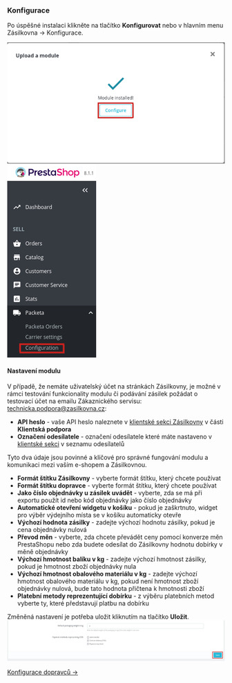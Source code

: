 ### Konfigurace

Po úspěšné instalaci klikněte na tlačítko **Konfigurovat** nebo v hlavním menu Zásilkovna -> Konfigurace. 

![screen1](../assets/module_installed.png)
![screen1](../assets/menu_configuration.png)

#### Nastavení modulu

V případě, že nemáte uživatelský účet na stránkách Zásilkovny, je možné v rámci testování funkcionality modulu či podávání zásilek požádat o testovací účet na emailu Zákaznického servisu: [technicka.podpora@zasilkovna.cz](mailto:technicka.podpora@zasilkovna.cz):

- **API heslo**  - vaše API heslo naleznete v [klientské sekci Zásilkovny](https://client.packeta.com/support/) v části **Klientská podpora**
- **Označení odesílatele** - označení odesílatele které máte nastaveno v [klientské sekci](https://client.packeta.com/senders/) v seznamu odesílatelů

Tyto dva údaje jsou povinné a klíčové pro správné fungování modulu a komunikaci mezi vaším e-shopem a Zásilkovnou.

- **Formát štítku Zásilkovny** - vyberte formát štítku, který chcete používat
- **Formát štítku dopravce** - vyberte formát štítku, který chcete používat
- **Jako číslo objednávky u zásilek uvádět** - vyberte, zda se má při exportu použít id nebo kód objednávky jako číslo objednávky
- **Automatické otevření widgetu v košíku** - pokud je zaškrtnuto, widget pro výběr výdejního místa se v košíku automaticky otevře 
- **Výchozí hodnota zásilky** - zadejte výchozí hodnotu zásilky, pokud je cena objednávky nulová
- **Převod měn** - vyberte, zda chcete převádět ceny pomocí konverze měn PrestaShopu nebo zda budete odesílat do Zásilkovny hodnotu dobírky v měně objednávky 
- **Výchozí hmotnost balíku v kg** - zadejte výchozí hmotnost zásilky, pokud je hmotnost zboží objednávky nula
- **Výchozí hmotnost obalového materiálu v kg** - zadejte výchozí hmotnost obalového materiálu v kg, pokud není hmotnost zboží objednávky nulová, bude tato hodnota přičtena k hmotnosti zboží
- **Platební metody reprezentující dobírku** - z výběru platebních metod vyberte ty, které představují platbu na dobírku

Změněná nastavení je potřeba uložit kliknutím na tlačítko **Uložit**.
![screen2](../assets/configuration_save.png)

[Konfigurace dopravců &#8594;](carriersConfiguration.md) 
